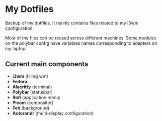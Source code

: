# My Dotfiles

Backup of my dotfiles. It mainly contains files related to my i3wm configuration.

Most of the files can be reused across different machines. 
Some modules on the polybar config have variables names corresponding to adapters on my laptop.

## Current main components
* **i3wm** (tilling wm)
* **Fedora**
* **Alacritty** (terminal)
* **Polybar** (statusbar)
* **Rofi** (application menu)
* **Picom** (compositor)
* **Feh** (background)
* **Autorandr** (multi-display configuration)